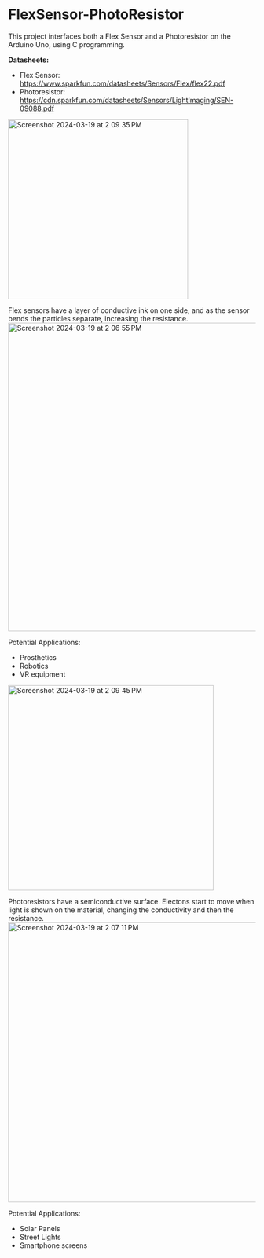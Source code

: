 # FlexSensor-PhotoResistor

This project interfaces both a Flex Sensor and a Photoresistor on the Arduino Uno, using C programming.

**Datasheets:**
- Flex Sensor: https://www.sparkfun.com/datasheets/Sensors/Flex/flex22.pdf 
- Photoresistor: https://cdn.sparkfun.com/datasheets/Sensors/LightImaging/SEN-09088.pdf

<img width="366" alt="Screenshot 2024-03-19 at 2 09 35 PM" src="https://github.com/marguerites20/FlexSensor-PhotoResistor/assets/93600413/810422f2-584c-49a0-aa4f-f394cb02c3e5">

Flex sensors have a layer of conductive ink on one side, and as the sensor bends the particles separate, increasing the resistance.
<img width="628" alt="Screenshot 2024-03-19 at 2 06 55 PM" src="https://github.com/marguerites20/FlexSensor-PhotoResistor/assets/93600413/68bdbe76-3e5a-489e-87c5-1f6c567287f9">

Potential Applications:
- Prosthetics
- Robotics
- VR equipment

<img width="418" alt="Screenshot 2024-03-19 at 2 09 45 PM" src="https://github.com/marguerites20/FlexSensor-PhotoResistor/assets/93600413/7463fe23-b0e6-4b47-b8d1-0c6859656632">

Photoresistors have a semiconductive surface. Electons start to move when light is shown on the material, changing the conductivity and then the resistance.
<img width="570" alt="Screenshot 2024-03-19 at 2 07 11 PM" src="https://github.com/marguerites20/FlexSensor-PhotoResistor/assets/93600413/a537ebcd-1bd4-4c1e-a473-658043cf4d55">

Potential Applications:
- Solar Panels
- Street Lights
- Smartphone screens

  
